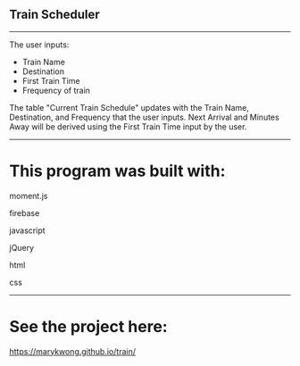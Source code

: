 ## Train Scheduler
---------------------------
The user inputs:
- Train Name
- Destination
- First Train Time
- Frequency of train

The table "Current Train Schedule" updates with the Train Name, Destination, and Frequency that the user inputs. Next Arrival and Minutes Away will be derived using the First Train Time input by the user. 

---------------------------
# This program was built with:

moment.js

firebase

javascript

jQuery

html

css

--------------------------
# See the project here:

https://marykwong.github.io/train/
